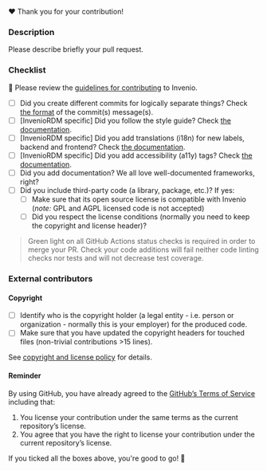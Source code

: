:heart: Thank you for your contribution!

### Description
Please describe briefly your pull request.

### Checklist
:rotating_light: Please review the [guidelines for contributing](https://invenio.readthedocs.io/en/latest/community/contribution-guide.html) to Invenio.

- [ ] Did you create different commits for logically separate things? Check [the format](https://invenio.readthedocs.io/en/latest/community/contributing/contribution-guide.html#commit-messages) of the commit(s) message(s).
- [ ] [InvenioRDM specific] Did you follow the style guide?  Check [the documentation](https://inveniordm.docs.cern.ch/maintenance/styleguide/).
- [ ] [InvenioRDM specific] Did you add translations (i18n) for new labels, backend and frontend? Check [the documentation](https://inveniordm.docs.cern.ch/develop/topics/i18n/).
- [ ] [InvenioRDM specific] Did you add accessibility (a11y) tags? Check [the documentation](https://inveniordm.docs.cern.ch/maintenance/accessibility/).
- [ ] Did you add documentation? We all love well-documented frameworks, right?
- [ ] Did you include third-party code (a library, package, etc.)? If yes:
    - [ ] Make sure that its open source license is compatible with Invenio (*note:* GPL and AGPL licensed code is not accepted)
    - [ ] Did you respect the license conditions (normally you need to keep the copyright and license header)?

> Green light on all GitHub Actions status checks is required in order to merge your PR. Check your code additions will fail neither code linting checks nor tests and will not decrease test coverage.

### External contributors

#### Copyright

- [ ] Identify who is the copyright holder (a legal entity - i.e. person or organization - normally this is your employer) for the produced code.
- [ ] Make sure that you have updated the copyright headers for touched files (non-trivial contributions >15 lines).

See [copyright and license policy](https://invenio.readthedocs.io/en/latest/community/contributing/maintainers-guide/copyright-policy.html) for details.

#### Reminder

By using GitHub, you have already agreed to the [GitHub’s Terms of Service](https://help.github.com/articles/github-terms-of-service/#6-contributions-under-repository-license) including that:

1. You license your contribution under the same terms as the current repository’s license.
2. You agree that you have the right to license your contribution under the current repository’s license.


If you ticked all the boxes above, you're good to go! :rocket:
